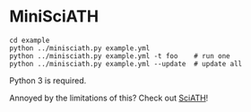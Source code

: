 # MiniSciATH

    cd example
    python ../minisciath.py example.yml
    python ../minisciath.py example.yml -t foo    # run one
    python ../minisciath.py example.yml --update  # update all

Python 3 is required.

Annoyed by the limitations of this? Check out [SciATH](https://github.com/sciath/sciath)!
